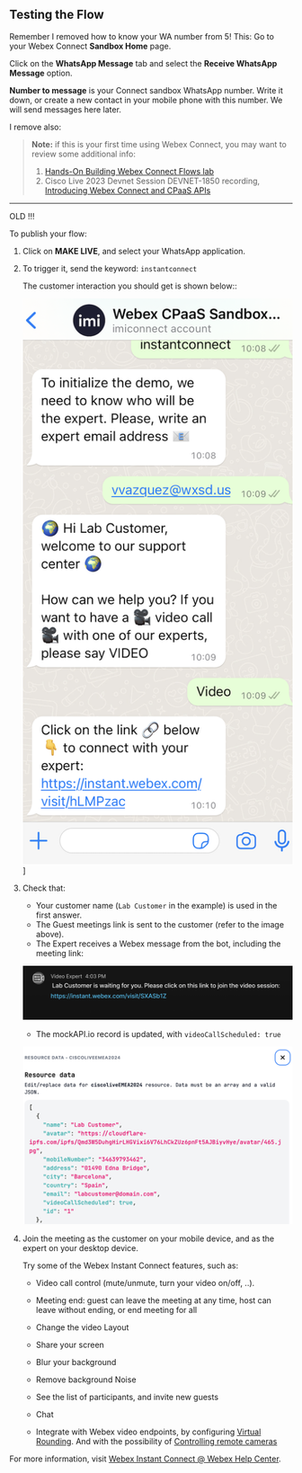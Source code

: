 ## Testing the Flow

Remember I removed how to know your WA number from 5!
This:
Go to your Webex Connect **Sandbox Home** page.

   Click on the **WhatsApp Message** tab and select the **Receive WhatsApp Message** option.
   
   **Number to message** is your Connect sandbox WhatsApp number. Write it down, or create a new contact in your mobile phone with this number. We will send messages here later.

I remove also:
> **Note:** if this is your first time using Webex Connect, you may want to review some additional info:
> 1. [Hands-On Building Webex Connect Flows lab](https://devnetapps.cisco.com/learning/labs/webex-connect-flows/)
> 1. Cisco Live 2023 Devnet Session DEVNET-1850 recording, [Introducing Webex Connect and CPaaS APIs](https://www.ciscolive.com/on-demand/on-demand-library.html?search=DEVNET-1850#/session/1675722407287001tHws)

---

OLD !!!

To publish your flow:

1. Click on **MAKE LIVE**, and select your WhatsApp application.

1. To trigger it, send the keyword: `instantconnect`

   The customer interaction you should get is shown below::

   ![WhatsApp1](images/whatsapp1.png)]

1. Check that:

   * Your customer name (`Lab Customer` in the example) is used in the first answer.
   * The Guest meetings link is sent to the customer (refer to the image above).
   * The Expert receives a Webex message from the bot, including the meeting link:

   ![Webex Bot Message](images/webex_bot_message.png)

   * The mockAPI.io record is updated, with `videoCallScheduled: true`

   ![Mockio Record Updated](images/mockio_record_updated.png)

1. Join the meeting as the customer on your mobile device, and as the expert on your desktop device. 

   Try some of the Webex Instant Connect features, such as:

   * Video call control (mute/unmute, turn your video on/off, ..). 

   * Meeting end: guest can leave the meeting at any time, host can leave without ending, or end meeting for all

   * Change the video Layout

   * Share your screen

   * Blur your background

   * Remove background Noise

   * See the list of participants, and invite new guests

   * Chat

   * Integrate with Webex video endpoints, by configuring [Virtual Rounding](https://help.webex.com/en-us/article/6vsdoi/Configure-Virtual-Rounding). And with the possibility of [Controlling remote cameras](https://help.webex.com/en-us/article/nuwutmx/Control-remote-cameras-with-Instant-Connect)


For more information, visit [Webex Instant Connect @ Webex Help Center](https://help.webex.com/en-us/article/sv0h2ab/Webex-Instant-Connect).
